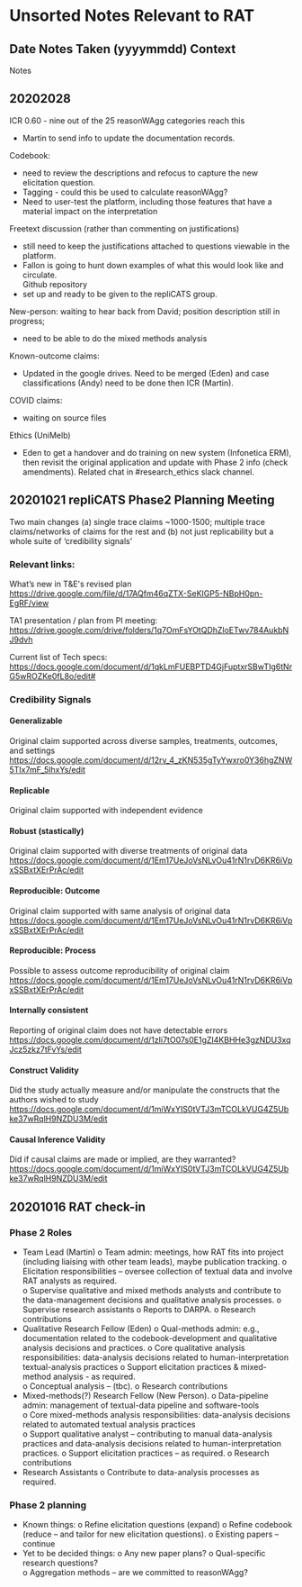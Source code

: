 # Unsorted Notes Relevant to RAT

## Date Notes Taken (yyyymmdd) Context
Notes 

## 20202028 
ICR 0.60 - nine out of the 25 reasonWAgg categories reach this 
- Martin to send info to  update the documentation records.

Codebook: 
- need to review the descriptions and refocus to capture the new elicitation question. 
- Tagging - could this be used to calculate reasonWAgg? 
- Need to user-test the platform, including those features that have a material impact on the interpretation 

Freetext discussion (rather than commenting on justifications) 
- still need to keep the justifications attached to questions viewable in the platform.
- Fallon is going to hunt down examples of what this would look like and circulate.  
Github repository 
- set up and ready to be given to the repliCATS group. 

New-person: waiting to hear back from David; position description still in progress; 
- need to be able to do the mixed methods analysis 

Known-outcome claims: 
- Updated in the google drives. Need to be merged (Eden) and case classifications (Andy) need to be done then ICR (Martin). 

COVID claims: 
- waiting on source files

Ethics (UniMelb) 
- Eden to get a handover and do training on new system (Infonetica ERM), then revisit the  original application and update with Phase 2 info (check amendments). Related chat in #research_ethics slack channel.


## 20201021 repliCATS Phase2 Planning Meeting 
Two main changes (a) single trace claims ~1000-1500; multiple trace claims/networks of claims for the rest
and (b) not just replicability but a whole suite of ‘credibility signals’ 

### Relevant links:
What’s new in T&E's revised plan
https://drive.google.com/file/d/17AQfm46qZTX-SeKIGP5-NBpH0pn-EgRF/view

TA1 presentation / plan from PI meeting:
https://drive.google.com/drive/folders/1q7OmFsYOtQDhZloETwv784AukbNJ9dvh 

Current list of Tech specs: 
https://docs.google.com/document/d/1qkLmFUEBPTD4GjFuptxrSBwTIg6tNrG5wROZKe0fL8o/edit#

### Credibility Signals
#### Generalizable 
Original claim supported across diverse samples, treatments, outcomes, and settings
https://docs.google.com/document/d/12rv_4_zKN535gTyYwxro0Y36hgZNW5TIx7mF_5lhxYs/edit  
#### Replicable
Original claim supported with independent evidence
#### Robust (stastically)
Original claim supported with diverse treatments of original data
https://docs.google.com/document/d/1Em17UeJoVsNLvOu41rN1rvD6KR6iVpxSSBxtXErPrAc/edit  
#### Reproducible: Outcome
Original claim supported with same analysis of original data
https://docs.google.com/document/d/1Em17UeJoVsNLvOu41rN1rvD6KR6iVpxSSBxtXErPrAc/edit  
#### Reproducible: Process
Possible to assess outcome reproducibility of original claim
https://docs.google.com/document/d/1Em17UeJoVsNLvOu41rN1rvD6KR6iVpxSSBxtXErPrAc/edit  
#### Internally consistent
Reporting of original claim does not have detectable errors
https://docs.google.com/document/d/1zIi7tO07s0E1gZI4KBHHe3gzNDU3xqJcz5zkz7tFvYs/edit 
#### Construct Validity
Did the study actually measure and/or manipulate the constructs that the authors wished to study
https://docs.google.com/document/d/1miWxYIS0tVTJ3mTCOLkVUG4Z5Ubke37wRqlH9NZDU3M/edit 
#### Causal Inference Validity
Did if causal claims are made or implied, are they warranted?
https://docs.google.com/document/d/1miWxYIS0tVTJ3mTCOLkVUG4Z5Ubke37wRqlH9NZDU3M/edit  

## 20201016 RAT check-in 
### Phase 2 Roles 
-	Team Lead (Martin)
o	Team admin: meetings, how RAT fits into project (including liaising with other team leads), 
maybe publication tracking.
o	Elicitation responsibilities – oversee collection of textual data and involve RAT analysts as required.   
o	Supervise qualitative and mixed methods analysts and contribute to the data-management decisions and 
qualitative analysis processes.
o	Supervise research assistants
o	Reports to DARPA. 
o	Research contributions  
-	Qualitative Research Fellow (Eden)
o	Qual-methods admin: e.g., documentation related to the codebook-development and qualitative analysis 
decisions and practices.
o	Core qualitative analysis responsibilities: data-analysis decisions related to human-interpretation 
textual-analysis practices
o	Support elicitation practices & mixed-method analysis - as required.  
o	Conceptual analysis – (tbc). 
o	Research contributions 
-	Mixed-methods(?) Research Fellow (New Person). 
o	Data-pipeline admin: management of textual-data pipeline and software-tools   
o	Core mixed-methods analysis responsibilities: data-analysis decisions related to automated textual 
analysis practices   
o	Support qualitative analyst – contributing to manual data-analysis practices and data-analysis decisions 
related to human-interpretation practices. 
o	Support elicitation practices – as required. 
o	Research contributions
-	Research Assistants 
o	Contribute to data-analysis processes as required. 
### Phase 2 planning
-	Known things: 
o	Refine elicitation questions (expand)
o	Refine codebook (reduce – and tailor for new elicitation questions). 
o	Existing papers – continue 
-	Yet to be decided things: 
o	Any new paper plans?
o	Qual-specific research questions?   
o	Aggregation methods – are we committed to reasonWAgg? 
